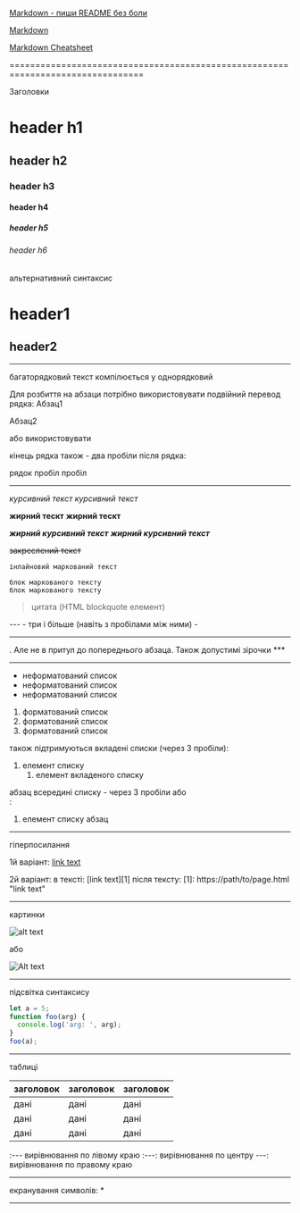 [Markdown - пиши README без боли](https://www.youtube.com/watch?v=FFBTGdEMrQ4)

[Markdown](https://uk.wikipedia.org/wiki/Markdown)

[Markdown Cheatsheet](https://github.com/adam-p/markdown-here/wiki/Markdown-Cheatsheet)

================================================================================

Заголовки

# header h1
## header h2
### header h3

#### header h4
##### header h5
###### header h6

альтернативний синтаксис

header1
=======

header2
-------

--------------------------------------------------------------------------------

багаторядковий
текст
компілюється
у
однорядковий

Для розбиття на абзаци потрібно використовувати подвійний перевод рядка:
Абзац1

Абзац2

або використовувати <br/>


кінець рядка також - два пробіли після рядка:

рядок пробіл пробіл

--------------------------------------------------------------------------------

*курсивний текст*
_курсивний текст_

**жирний тескт**
__жирний тескт__

***жирний курсивний текст***
___жирний курсивний текст___

~~закреслений текст~~

`інлайновий маркований текст`

```text
блок маркованого тексту
блок маркованого тексту
```

> цитата (HTML blockquote елемент)


--- - три і більше (навіть з пробілами між ними) - <hr>. Але не в притул до
попереднього абзаца. Також допустимі зірочки ***

--------------------------------------------------------------------------------

- неформатований список
- неформатований список
- неформатований список

1. форматований список
2. форматований список
3. форматований список

також підтримуються вкладені списки (через 3 пробіли):

1. елемент списку
   1. елемент вкладеного списку

абзац всередині списку - через 3 пробіли або <br/>:

1. елемент списку
   абзац

--------------------------------------------------------------------------------

гіперпосилання

1й варіант:
  [link text](https://path/to/page.html)

2й варіант:
  в тексті:
    [link text][1]
  після тексту:
    [1]: https://path/to/page.html "link text"

--------------------------------------------------------------------------------

картинки

![alt text](/path/to/img.jpg "Optional title")

або

![Alt text][img1]

[img1]: url/to/image "Optional title attribute"


--------------------------------------------------------------------------------

підсвітка синтаксису

```javascript
let a = 5;
function foo(arg) {
  console.log('arg: ', arg);
}
foo(a);
```
--------------------------------------------------------------------------------

таблиці

| заголовок | заголовок | заголовок |
| --- | --- | --- |
| дані | дані | дані |
| дані | дані | дані |
| дані | дані | дані |

:---  вирівнювання по лівому краю
:---: вирівнювання по центру
---:  вирівнювання по правому краю

--------------------------------------------------------------------------------

екранування символів: \*

--------------------------------------------------------------------------------
